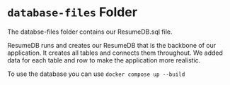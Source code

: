 # `database-files` Folder

The databse-files folder contains our ResumeDB.sql file.

ResumeDB runs and creates our ResumeDB that is the backbone of our application. It creates all tables and connects them throughout.
We added data for each table and row to make the application more realistic. 

To use the database you can use `docker compose up --build` 